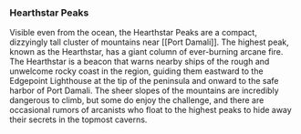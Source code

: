 ### Hearthstar Peaks

Visible even from the ocean, the Hearthstar Peaks are a compact, dizzyingly tall cluster of mountains near [[Port Damali]]. The highest peak, known as the Hearthstar, has a giant column of ever-burning arcane fire. The Hearthstar is a beacon that warns nearby ships of the rough and unwelcome rocky coast in the region, guiding them eastward to the Edgepoint Lighthouse at the tip of the peninsula and onward to the safe harbor of Port Damali. The sheer slopes of the mountains are incredibly dangerous to climb, but some do enjoy the challenge, and there are occasional rumors of arcanists who float to the highest peaks to hide away their secrets in the topmost caverns.